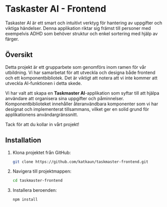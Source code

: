 # Taskaster AI - Frontend

Taskaster AI är ett smart och intuitivt verktyg för hantering av uppgifter och viktiga händelser. Denna applikation riktar sig främst till personer med exempelvis ADHD som behöver struktur och enkel sortering med hjälp av färger.

## Översikt

Detta projekt är ett grupparbete som genomförs inom ramen för vår utbildning. Vi har samarbetat för att utveckla och designa både frontend och ett komponentbibliotek. Det är viktigt att notera att vi inte kommer att utveckla AI-funktionen i detta skede.

Vi har valt att skapa en **Taskmaster AI**-applikation som syftar till att hjälpa användare att organisera sina uppgifter och påminnelser. Komponentbiblioteket innehåller återanvändbara komponenter som vi har designat och implementerat tillsammans, vilket ger en solid grund för applikationens användargränssnitt.

Tack för att du kollar in vårt projekt!


## Installation

1. Klona projektet från GitHub:
   ```bash
   git clone https://github.com/katkaun/taskmaster-frontend.git
   ```
2. Navigera till projektmappen:
   ```bash
   cd taskmaster-frontend
   ```
3. Installera beroenden:
   ```bash
   npm install
   ```

